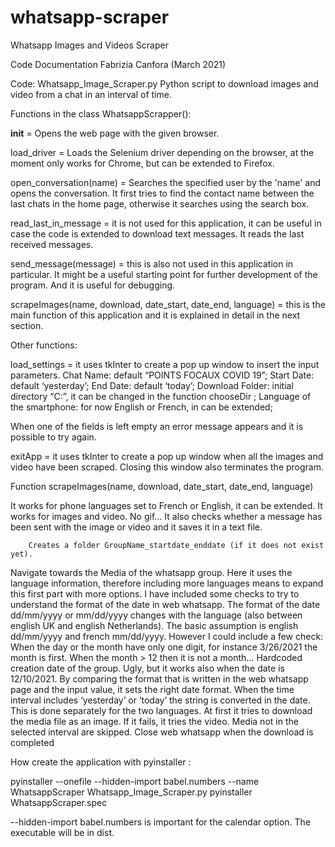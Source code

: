 # whatsapp-scraper

Whatsapp Images and Videos Scraper

Code Documentation
Fabrizia Canfora (March 2021)

Code: Whatsapp_Image_Scraper.py
Python script to download images and video from a chat in an interval of time.

Functions in the class WhatsappScrapper():

__init__ = Opens the web page with the given browser.

load_driver = Loads the Selenium driver depending on the browser, at the moment only works for Chrome, but can be extended to Firefox.

open_conversation(name) =  Searches the specified user by the 'name' and opens the conversation. It first tries to find the contact name between the last chats in the home page, otherwise it searches using the search box.

read_last_in_message = it is not used for this application, it can be useful in case the code is extended to download text messages. It reads the last received messages.

send_message(message) = this is also not used in this application in particular. It might be a useful starting point for further development of the program. And it is useful for debugging.

scrapeImages(name, download, date_start, date_end, language) = this is the main function of this application and it is explained in detail in the next section. 

Other functions:

 load_settings = it uses tkInter to create a pop up window to insert the input parameters. 
Chat Name: default “POINTS FOCAUX COVID 19”;
Start Date: default ‘yesterday’;
End Date: default ‘today’;
Download Folder: initial directory “C:”, it can be changed in the function chooseDir ;
Language of the smartphone: for now English or French, in can be extended;

When one of the fields is left empty an error message appears and it is possible to try again.  

exitApp =  it uses tkInter to create a pop up window when all the images and video have been scraped. Closing this window also terminates the program. 

Function scrapeImages(name, download, date_start, date_end, language) 

It works for phone languages set to French or English, it can be extended.
It works for images and video. No gif…
It also checks whether a message has been sent with the image or video and it saves it in a text file. 
       
        Creates a folder GroupName_startdate_enddate (if it does not exist yet).
 Navigate towards the Media of the whatsapp group. Here it uses the language information, therefore including more languages means to expand this first part with more options.
I have included some checks to try to understand the format of the date in web whatsapp. The format of the date dd/mm/yyyy or mm/dd/yyyy changes with the language (also between english UK and english Netherlands). The basic assumption is english dd/mm/yyyy and french mm/dd/yyyy. However I could include a few check:
When the day or the month have only one digit, for instance 3/26/2021 the month is first. 
When the month > 12 then it is not a month…
Hardcoded creation date of the group. Ugly, but it works also when the date is 12/10/2021. By comparing the format that is written in the web whatsapp page and the input value, it sets the right date format.
When the time interval includes ‘yesterday’ or ‘today’ the string is converted in the date. This is done separately for the two languages. 
At first it tries to download the media file as an image. If it fails, it tries the video. 
Media not in the selected interval are skipped.
Close web whatsapp when the download is completed



How create the application with pyinstaller :

pyinstaller --onefile --hidden-import babel.numbers --name WhatsappScraper Whatsapp_Image_Scraper.py
pyinstaller WhatsappScraper.spec

--hidden-import babel.numbers is important for the calendar option. 
The executable will be in dist.


